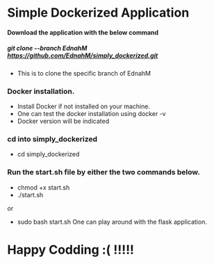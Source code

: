 # Simple Dockerized Application

#### Download the application with the below command
##### git clone --branch EdnahM https://github.com/EdnahM/simply_dockerized.git
- This is to clone the specific branch of EdnahM


### Docker installation.
- Install Docker if not installed on your machine.
- One can  test the docker installation using docker -v
- Docker version will be indicated

### cd into simply_dockerized 
- cd simply_dockerized

### Run the start.sh file by either the two commands below.
- chmod +x start.sh
- ./start.sh

or

- sudo bash start.sh
One can play around with the flask application.
# Happy Codding :( !!!!!
